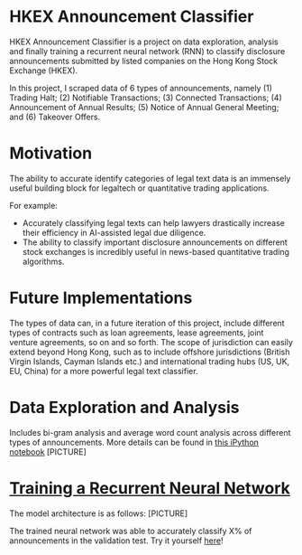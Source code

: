 # HKEX Announcement Classifier

HKEX Announcement Classifier is a project on data exploration, analysis and finally training a recurrent neural network (RNN) to classify disclosure announcements submitted by listed companies on the Hong Kong Stock Exchange (HKEX).

In this project, I scraped data of 6 types of announcements, namely (1) Trading Halt; (2) Notifiable Transactions; (3) Connected Transactions; (4) Announcement of Annual Results; (5) Notice of Annual General Meeting; and (6) Takeover Offers.

# Motivation 
The ability to accurate identify categories of legal text data is an immensely useful building block for legaltech or quantitative trading applications. 

For example: 
- Accurately classifying legal texts can help lawyers drastically increase their efficiency in AI-assisted legal due diligence. 
- The ability to classify important disclosure announcements on different stock exchanges is incredibly useful in news-based quantitative trading algorithms. 

# Future Implementations
The types of data can, in a future iteration of this project, include different types of contracts such as loan agreements, lease agreements, joint venture agreements, so on and so forth. The scope of jurisdiction can easily extend beyond Hong Kong, such as to include offshore jurisdictions (British Virgin Islands, Cayman Islands etc.) and international trading hubs (US, UK, EU, China) for a more powerful legal text classifier. 

# Data Exploration and Analysis
Includes bi-gram analysis and average word count analysis across different types of announcements. More details can be found in <a href='www.google.com'> this iPython notebook</a>
[PICTURE]


# <a href='HKEX_Announcement_Classifier.ipynb'>Training a Recurrent Neural Network </a>
The model architecture is as follows: 
[PICTURE]

The trained neural network was able to accurately classify X% of announcements in the validation test. 
Try it yourself <a href='HKEX_Announcement_Classifer.ipynb'>here</a>!
